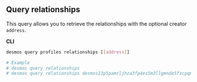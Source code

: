 ## Query relationships
This query allows you to retrieve the relationships with the optional creator `address`.

**CLI**
```bash
desmos query profiles relationships [[address]]

# Example
# desmos query relationships
# desmos query relationships desmos13p5pamrljhza3fp4es5m3llgmnde5fzcpq6nud
```